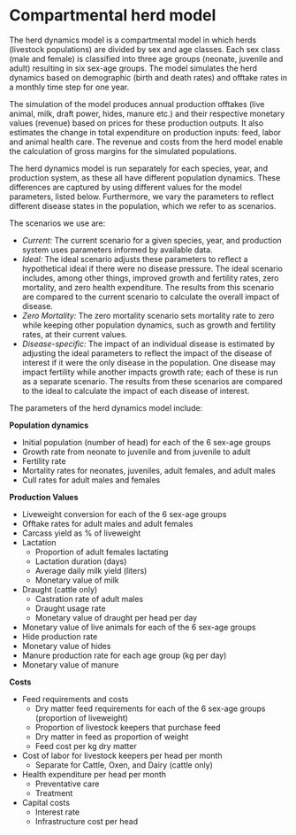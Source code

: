 # Compartmental herd model

The herd dynamics model is a compartmental model in which herds (livestock populations) are divided by sex and age classes. Each sex class (male and female) is classified into three age groups (neonate, juvenile and adult) resulting in six sex-age groups. The model simulates the herd dynamics based on demographic (birth and death rates) and offtake rates in a monthly time step for one year.

The simulation of the model produces annual production offtakes (live animal, milk, draft power, hides, manure etc.) and their respective monetary values (revenue) based on prices for these production outputs. It also estimates the change in total expenditure on production inputs: feed, labor and animal health care. The revenue and costs from the herd model enable the calculation of gross margins for the simulated populations.

The herd dynamics model is run separately for each species, year, and production system, as these all have different population dynamics. These differences are captured by using different values for the model parameters, listed below. Furthermore, we vary the parameters to reflect different disease states in the population, which we refer to as scenarios. 

The scenarios we use are:
- *Current:* The current scenario for a given species, year, and production system uses parameters informed by available data.
- *Ideal:* The ideal scenario adjusts these parameters to reflect a hypothetical ideal if there were no disease pressure. The ideal scenario includes, among other things, improved growth and fertility rates, zero mortality, and zero health expenditure. The results from this scenario are compared to the current scenario to calculate the overall impact of disease.
- *Zero Mortality:* The zero mortality scenario sets mortality rate to zero while keeping other population dynamics, such as growth and fertility rates, at their current values.
- *Disease-specific:* The impact of an individual disease is estimated by adjusting the ideal parameters to reflect the impact of the disease of interest if it were the only disease in the population. One disease may impact fertility while another impacts growth rate; each of these is run as a separate scenario. The results from these scenarios are compared to the ideal to calculate the impact of each disease of interest.

The parameters of the herd dynamics model include:

**Population dynamics**
- Initial population (number of head) for each of the 6 sex-age groups
- Growth rate from neonate to juvenile and from juvenile to adult
- Fertility rate
- Mortality rates for neonates, juveniles, adult females, and adult males
- Cull rates for adult males and females

**Production Values**
- Liveweight conversion for each of the 6 sex-age groups
- Offtake rates for adult males and adult females
- Carcass yield as % of liveweight
- Lactation
    - Proportion of adult females lactating
	- Lactation duration (days)
	- Average daily milk yield (liters)
	- Monetary value of milk
- Draught (cattle only)
    - Castration rate of adult males
	- Draught usage rate
	- Monetary value of draught per head per day
- Monetary value of live animals for each of the 6 sex-age groups
- Hide production rate
- Monetary value of hides
- Manure production rate for each age group (kg per day)
- Monetary value of manure

**Costs**
- Feed requirements and costs
    - Dry matter feed requirements for each of the 6 sex-age groups (proportion of liveweight)
    - Proportion of livestock keepers that purchase feed
    - Dry matter in feed as proportion of weight
    - Feed cost per kg dry matter
- Cost of labor for livestock keepers per head per month
    - Separate for Cattle, Oxen, and Dairy (cattle only)
- Health expenditure per head per month
    - Preventative care
	- Treatment
- Capital costs
    - Interest rate
	- Infrastructure cost per head